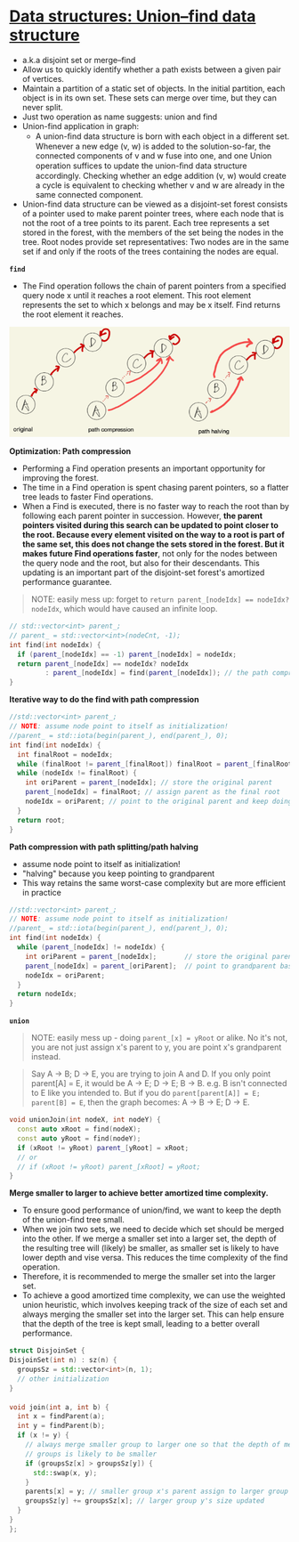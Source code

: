 # [Data structures: Union–find data structure](https://en.wikipedia.org/wiki/Disjoint-set_data_structure)

- a.k.a disjoint set or merge–find
- Allow us to quickly identify whether a path exists between a given pair of vertices.
- Maintain a partition of a static set of objects. In the initial partition, each object is in its own set. These sets can merge over time, but they can never split.
- Just two operation as name suggests: union and find
- Union-find application in graph:
  - A union-ﬁnd data structure is born with each object in a different set. Whenever a new edge (v, w) is added to the solution-so-far, the connected components of v and w fuse into one, and one Union operation suffices to update the union-ﬁnd data structure accordingly. Checking whether an edge addition (v, w) would create a cycle is equivalent to checking whether v and w are already in the same connected component.
- Union-find data structure can be viewed as a disjoint-set forest consists of a pointer used to make parent pointer trees, where each node that is not the root of a tree points to its parent. Each tree represents a set stored in the forest, with the members of the set being the nodes in the tree. Root nodes provide set representatives: Two nodes are in the same set if and only if the roots of the trees containing the nodes are equal.

**`find`**

- The Find operation follows the chain of parent pointers from a specified query node x until it reaches a root element. This root element represents the set to which x belongs and may be x itself. Find returns the root element it reaches.

![](../srcs/find_of_union_find.png)

**Optimization: Path compression**

- Performing a Find operation presents an important opportunity for improving the forest.
- The time in a Find operation is spent chasing parent pointers, so a flatter tree leads to faster Find operations.
- When a Find is executed, there is no faster way to reach the root than by following each parent pointer in succession. However, **the parent pointers visited during this search can be updated to point closer to the root. Because every element visited on the way to a root is part of the same set, this does not change the sets stored in the forest. But it makes future Find operations faster**, not only for the nodes between the query node and the root, but also for their descendants. This updating is an important part of the disjoint-set forest's amortized performance guarantee.

> NOTE: easily mess up: forget to `return parent_[nodeIdx] == nodeIdx? nodeIdx`, which would have caused an infinite loop.

```c++
// std::vector<int> parent_;
// parent_ = std::vector<int>(nodeCnt, -1);
int find(int nodeIdx) {
  if (parent_[nodeIdx] == -1) parent_[nodeIdx] = nodeIdx;
  return parent_[nodeIdx] == nodeIdx? nodeIdx
         : parent_[nodeIdx] = find(parent_[nodeIdx]); // the path compression
}
```

**Iterative way to do the find with path compression**

```c++
//std::vector<int> parent_;
// NOTE: assume node point to itself as initialization!
//parent_ = std::iota(begin(parent_), end(parent_), 0);
int find(int nodeIdx) {
  int finalRoot = nodeIdx;
  while (finalRoot != parent_[finalRoot]) finalRoot = parent_[finalRoot];
  while (nodeIdx != finalRoot) {
    int oriParent = parent_[nodeIdx]; // store the original parent
    parent_[nodeIdx] = finalRoot; // assign parent as the final root
    nodeIdx = oriParent; // point to the original parent and keep doing it
  }
  return root;
}
```

**Path compression with path splitting/path halving**

- assume node point to itself as initialization!
- "halving" because you keep pointing to grandparent
- This way retains the same worst-case complexity but are more efficient in practice

```c++
//std::vector<int> parent_;
// NOTE: assume node point to itself as initialization!
//parent_ = std::iota(begin(parent_), end(parent_), 0);
int find(int nodeIdx) {
  while (parent_[nodeIdx] != nodeIdx) {
    int oriParent = parent_[nodeIdx];       // store the original parent
    parent_[nodeIdx] = parent_[oriParent];  // point to grandparent basically
    nodeIdx = oriParent;
  }
  return nodeIdx;
}
```

**`union`**

> NOTE: easily mess up - doing `parent_[x] = yRoot` or alike. No it's not, you
  are not just assign x's parent to y, you are point x's grandparent instead.

> Say A -> B; D -> E, you are trying to join A and D. If you only point
  parent[A] = E, it would be A -> E; D -> E; B -> B. e.g. B isn't connected to E
  like you intended to. But if you do `parent[parent[A]] = E; parent[B] = E`,
  then the graph becomes: A -> B -> E; D -> E.

```cpp
void unionJoin(int nodeX, int nodeY) {
  const auto xRoot = find(nodeX);
  const auto yRoot = find(nodeY);
  if (xRoot != yRoot) parent_[yRoot] = xRoot;
  // or
  // if (xRoot != yRoot) parent_[xRoot] = yRoot;
}
```

**Merge smaller to larger to achieve better amortized time complexity.**

- To ensure good performance of union/find, we want to keep the depth of the union-find tree small.
- When we join two sets, we need to decide which set should be merged into the other. If we merge a smaller set into a larger set, the depth of the resulting tree will (likely) be smaller, as smaller set is likely to have lower depth and vise versa. This reduces the time complexity of the find operation.
- Therefore, it is recommended to merge the smaller set into the larger set.
- To achieve a good amortized time complexity, we can use the weighted union heuristic, which involves keeping track of the size of each set and always merging the smaller set into the larger set. This can help ensure that the depth of the tree is kept small, leading to a better overall performance.

```cpp
struct DisjoinSet {
DisjoinSet(int n) : sz(n) {
  groupsSz = std::vector<int>(n, 1);
  // other initialization
}

void join(int a, int b) {
  int x = findParent(a);
  int y = findParent(b);
  if (x != y) {
    // always merge smaller group to larger one so that the depth of merged
    // groups is likely to be smaller
    if (groupsSz[x] > groupsSz[y]) {
      std::swap(x, y);
    }
    parents[x] = y; // smaller group x's parent assign to larger group
    groupsSz[y] += groupsSz[x]; // larger group y's size updated
  }
}
};
```